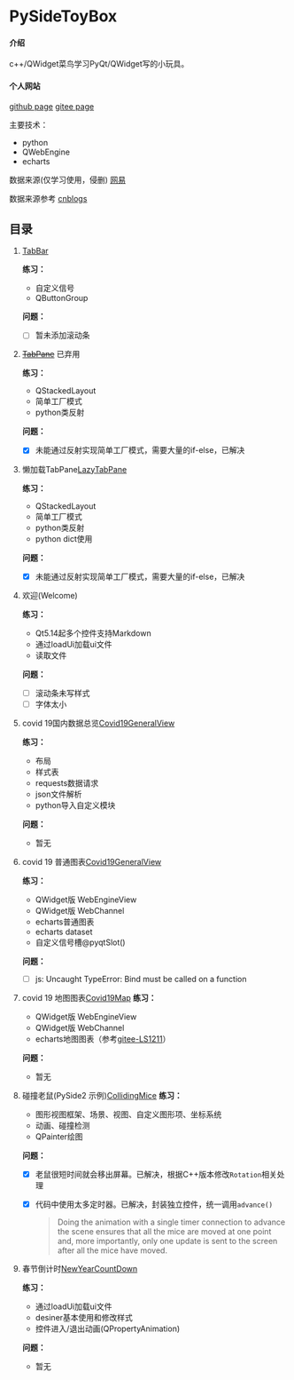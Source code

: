 # PySideToyBox

#### 介绍
c++/QWidget菜鸟学习PyQt/QWidget写的小玩具。

#### 个人网站
[github page](https://noobplusplus.github.io/)
[gitee page](https://yuque.gitee.io/noob/)

主要技术：

+ python
+ QWebEngine
+ echarts

数据来源(仅学习使用，侵删)
[网易](http://c.m.163.com/ug/api/wuhan/app/data/list-total)

数据来源参考
[cnblogs](https://www.cnblogs.com/kingboy2008/p/14277084.html)

## 目录

1. [TabBar](TabBar/README.md) 

    **练习：**
    + 自定义信号
    + QButtonGroup
    
    **问题：**
    - [ ] 暂未添加滚动条

2. ~~[TabPane](TabPane/README.md)~~ 已弃用

    **练习：**
    + QStackedLayout
    + 简单工厂模式
    + python类反射

    **问题：**
    - [x] 未能通过反射实现简单工厂模式，需要大量的if-else，已解决

3. 懒加载TabPane[LazyTabPane](LazyTabPane/LazyTabPane.py) 

    **练习：**
    + QStackedLayout
    + 简单工厂模式
    + python类反射
    + python dict使用

    **问题：**
    - [x] 未能通过反射实现简单工厂模式，需要大量的if-else，已解决

4. 欢迎(Welcome)

    **练习：**
    + Qt5.14起多个控件支持Markdown
    + 通过loadUi加载ui文件
    + 读取文件

    **问题：**
    - [ ] 滚动条未写样式
    - [ ] 字体太小

5. covid 19国内数据总览[Covid19GeneralView](Covid19GeneralView/README.md) 

    **练习：**

    + 布局
    + 样式表
    + requests数据请求
    + json文件解析
    + python导入自定义模块

    **问题：**
    + 暂无

6. covid 19 普通图表[Covid19GeneralView](Covid19Charts/README.md)

    **练习：**
    + QWidget版 WebEngineView
    + QWidget版 WebChannel
    + echarts普通图表
    + echarts dataset
    + 自定义信号槽@pyqtSlot()

    **问题：**
    - [ ] js: Uncaught TypeError: Bind must be called on a function

7. covid 19 地图图表[Covid19Map](Covid19Map/README.md)
    **练习：**
    + QWidget版 WebEngineView
    + QWidget版 WebChannel
    + echarts地图图表（参考[gitee-LS1211]("https://gitee.com/LS1211/map-echarts")）

    **问题：**
    + 暂无

8. 碰撞老鼠(PySide2 示例)[CollidingMice](CollidingMice/CollidingMice.py)
    **练习：**
    + 图形视图框架、场景、视图、自定义图形项、坐标系统
    + 动画、碰撞检测
    + QPainter绘图

    **问题：**
    - [x] 老鼠很短时间就会移出屏幕。已解决，根据C++版本修改`Rotation`相关处理
    
    - [x] 代码中使用太多定时器。已解决，封装独立控件，统一调用`advance()`
    
      > Doing the animation with a single timer connection to advance the scene ensures that all the mice are moved at one point and, more importantly, only one update is sent to the screen after all the mice have moved.

9. 春节倒计时[NewYearCountDown](NewYearCountDown/NewYearCountDown.py)

    **练习：**
    + 通过loadUi加载ui文件
    + desiner基本使用和修改样式
    + 控件进入/退出动画(QPropertyAnimation)

    **问题：**
    + 暂无